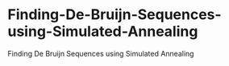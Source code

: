 # Finding-De-Bruijn-Sequences-using-Simulated-Annealing
Finding De Bruijn Sequences using Simulated Annealing
